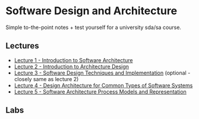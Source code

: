 # Software Design and Architecture
Simple to-the-point notes + test yourself for a university sda/sa course.

## Lectures
- [Lecture 1 - Introduction to Software Architecture](lecture-1.md)
- [Lecture 2 - Introduction to Architecture Design](lecture-2.md)
- [Lecture 3 - Software Design Techniques and Implementation](lecture-3.md) (optional - closely same as lecture 2)
- [Lecture 4 - Design Architecture for Common Types of Software Systems](lecture-4.md)
- [Lecture 5 - Software Architecture Process Models and Representation](lecture-5.md)

## Labs
